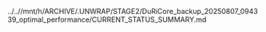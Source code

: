 ../..//mnt/h/ARCHIVE/.UNWRAP/STAGE2/DuRiCore_backup_20250807_094339_optimal_performance/CURRENT_STATUS_SUMMARY.md